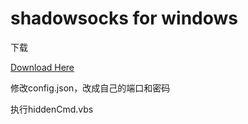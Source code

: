# shadowsocks for windows

下载

<a href="https://github.com/mospring001/shadowsocks-windows/raw/master/shadowsocks-windows.zip">Download Here</a>

修改config.json，改成自己的端口和密码

执行hiddenCmd.vbs
